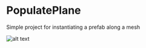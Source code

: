 # PopulatePlane
Simple project for instantiating a prefab along a mesh 

![alt text](http://en.wikipedia.org/wiki/Cube#/media/File:Hexahedron.jpg)

